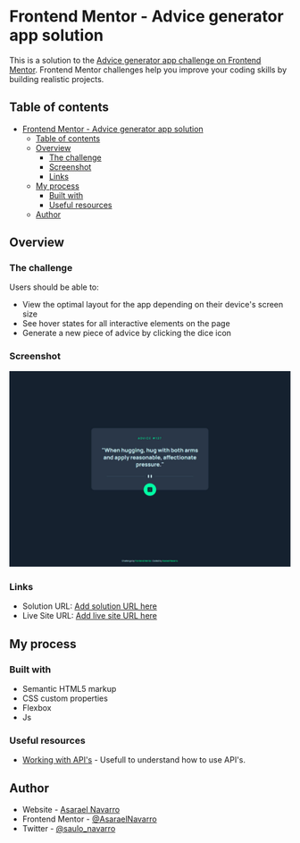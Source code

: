 # Frontend Mentor - Advice generator app solution

This is a solution to the [Advice generator app challenge on Frontend Mentor](https://www.frontendmentor.io/challenges/advice-generator-app-QdUG-13db). Frontend Mentor challenges help you improve your coding skills by building realistic projects.

## Table of contents

- [Frontend Mentor - Advice generator app solution](#frontend-mentor---advice-generator-app-solution)
  - [Table of contents](#table-of-contents)
  - [Overview](#overview)
    - [The challenge](#the-challenge)
    - [Screenshot](#screenshot)
    - [Links](#links)
  - [My process](#my-process)
    - [Built with](#built-with)
    - [Useful resources](#useful-resources)
  - [Author](#author)

## Overview

### The challenge

Users should be able to:

- View the optimal layout for the app depending on their device's screen size
- See hover states for all interactive elements on the page
- Generate a new piece of advice by clicking the dice icon

### Screenshot

![Advice generator preview](./solution/advice-generator.jpg)

### Links

- Solution URL: [Add solution URL here](https://github.com/AsaraelNavarro/advice-generator-app.git)
- Live Site URL: [Add live site URL here](https://asaraelnavarro.github.io/advice-generator-app/)

## My process

### Built with

- Semantic HTML5 markup
- CSS custom properties
- Flexbox
- Js

### Useful resources

- [Working with API's](https://youtu.be/2Xm9P_tXtK8) - Usefull to understand how to use API's.

## Author

- Website - [Asarael Navarro](https://asarael-resume.herokuapp.com/)
- Frontend Mentor - [@AsaraelNavarro](https://www.frontendmentor.io/profile/AsaraelNavarro)
- Twitter - [@saulo_navarro](https://twitter.com/saulo_navarro)
